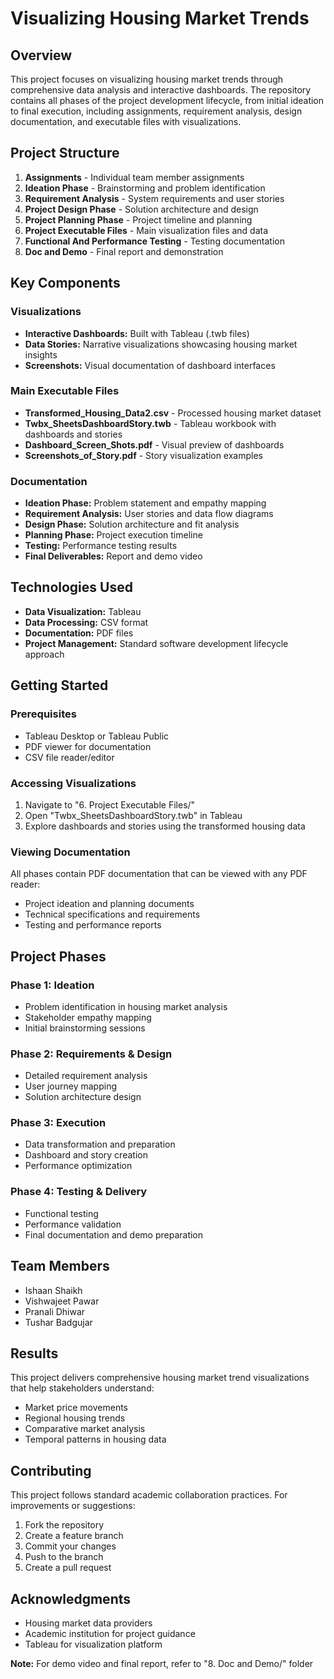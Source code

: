 # Visualizing Housing Market Trends

## Overview
This project focuses on visualizing housing market trends through comprehensive data analysis and interactive dashboards. The repository contains all phases of the project development lifecycle, from initial ideation to final execution, including assignments, requirement analysis, design documentation, and executable files with visualizations.

## Project Structure
1. **Assignments** - Individual team member assignments
2. **Ideation Phase** - Brainstorming and problem identification  
3. **Requirement Analysis** - System requirements and user stories
4. **Project Design Phase** - Solution architecture and design
5. **Project Planning Phase** - Project timeline and planning
6. **Project Executable Files** - Main visualization files and data
7. **Functional And Performance Testing** - Testing documentation
8. **Doc and Demo** - Final report and demonstration

## Key Components

### Visualizations
- **Interactive Dashboards:** Built with Tableau (.twb files)
- **Data Stories:** Narrative visualizations showcasing housing market insights
- **Screenshots:** Visual documentation of dashboard interfaces

### Main Executable Files
- **Transformed_Housing_Data2.csv** - Processed housing market dataset
- **Twbx_SheetsDashboardStory.twb** - Tableau workbook with dashboards and stories
- **Dashboard_Screen_Shots.pdf** - Visual preview of dashboards
- **Screenshots_of_Story.pdf** - Story visualization examples

### Documentation
- **Ideation Phase:** Problem statement and empathy mapping
- **Requirement Analysis:** User stories and data flow diagrams
- **Design Phase:** Solution architecture and fit analysis
- **Planning Phase:** Project execution timeline
- **Testing:** Performance testing results
- **Final Deliverables:** Report and demo video

## Technologies Used
- **Data Visualization:** Tableau
- **Data Processing:** CSV format
- **Documentation:** PDF files
- **Project Management:** Standard software development lifecycle approach

## Getting Started

### Prerequisites
- Tableau Desktop or Tableau Public
- PDF viewer for documentation
- CSV file reader/editor

### Accessing Visualizations
1. Navigate to "6. Project Executable Files/"
2. Open "Twbx_SheetsDashboardStory.twb" in Tableau
3. Explore dashboards and stories using the transformed housing data

### Viewing Documentation
All phases contain PDF documentation that can be viewed with any PDF reader:
- Project ideation and planning documents
- Technical specifications and requirements
- Testing and performance reports

## Project Phases

### Phase 1: Ideation
- Problem identification in housing market analysis
- Stakeholder empathy mapping
- Initial brainstorming sessions

### Phase 2: Requirements & Design
- Detailed requirement analysis
- User journey mapping
- Solution architecture design

### Phase 3: Execution
- Data transformation and preparation
- Dashboard and story creation
- Performance optimization

### Phase 4: Testing & Delivery
- Functional testing
- Performance validation
- Final documentation and demo preparation

## Team Members
- Ishaan Shaikh
- Vishwajeet Pawar
- Pranali Dhiwar
- Tushar Badgujar

## Results
This project delivers comprehensive housing market trend visualizations that help stakeholders understand:
- Market price movements
- Regional housing trends
- Comparative market analysis
- Temporal patterns in housing data

## Contributing
This project follows standard academic collaboration practices. For improvements or suggestions:
1. Fork the repository
2. Create a feature branch
3. Commit your changes
4. Push to the branch
5. Create a pull request

## Acknowledgments
- Housing market data providers
- Academic institution for project guidance
- Tableau for visualization platform

**Note:** For demo video and final report, refer to "8. Doc and Demo/" folder
